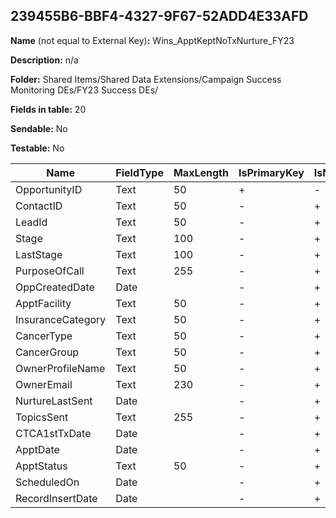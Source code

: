 ## 239455B6-BBF4-4327-9F67-52ADD4E33AFD

**Name** (not equal to External Key)**:** Wins_ApptKeptNoTxNurture_FY23

**Description:** n/a

**Folder:** Shared Items/Shared Data Extensions/Campaign Success Monitoring DEs/FY23 Success DEs/

**Fields in table:** 20

**Sendable:** No

**Testable:** No

| Name | FieldType | MaxLength | IsPrimaryKey | IsNullable | DefaultValue |
| --- | --- | --- | --- | --- | --- |
| OpportunityID | Text | 50 | + | - |  |
| ContactID | Text | 50 | - | + |  |
| LeadId | Text | 50 | - | + |  |
| Stage | Text | 100 | - | + |  |
| LastStage | Text | 100 | - | + |  |
| PurposeOfCall | Text | 255 | - | + |  |
| OppCreatedDate | Date |  | - | + |  |
| ApptFacility | Text | 50 | - | + |  |
| InsuranceCategory | Text | 50 | - | + |  |
| CancerType | Text | 50 | - | + |  |
| CancerGroup | Text | 50 | - | + |  |
| OwnerProfileName | Text | 50 | - | + |  |
| OwnerEmail | Text | 230 | - | + |  |
| NurtureLastSent | Date |  | - | + |  |
| TopicsSent | Text | 255 | - | + |  |
| CTCA1stTxDate | Date |  | - | + |  |
| ApptDate | Date |  | - | + |  |
| ApptStatus | Text | 50 | - | + |  |
| ScheduledOn | Date |  | - | + |  |
| RecordInsertDate | Date |  | - | + | GetDate() |
